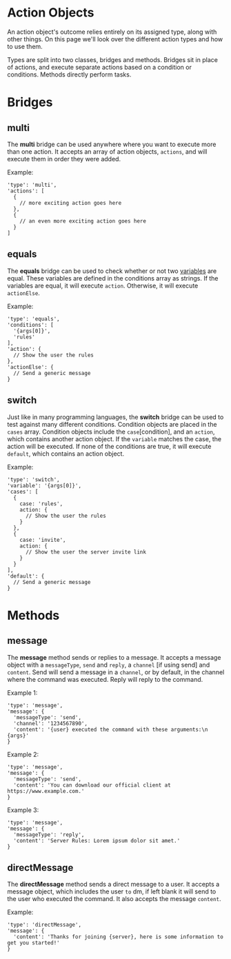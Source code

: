 # Action Objects
An action object's outcome relies entirely on its assigned type, along with other things. On this page we'll look over the different action types and how to use them.

Types are split into two classes, bridges and methods. Bridges sit in place of actions, and execute separate actions based on a condition or conditions. Methods directly perform tasks.

# Bridges

## multi
The **multi** bridge can be used anywhere where you want to execute more than one action. It accepts an array of action objects, `actions`, and will execute them in order they were added. 

Example:
```
'type': 'multi',
'actions': [
  {
    // more exciting action goes here
  },
  {
    // an even more exciting action goes here
  }
]
```
## equals
The **equals** bridge can be used to check whether or not two [variables](text-escapes.md#variables) are equal. These variables are defined in the conditions array as strings. If the variables are equal, it will execute `action`. Otherwise, it will execute `actionElse`.

Example:
```
'type': 'equals',
'conditions': [
  '{args[0]}',
  'rules'
],
'action': {
  // Show the user the rules
},
'actionElse': {
  // Send a generic message
}

```

## switch
Just like in many programming languages, the **switch** bridge can be used to test against many different conditions. Condition objects are placed in the `cases` array. Condition objects include the `case`[condition], and an `action`, which contains another action object. If the `variable` matches the case, the action will be executed. If none of the conditions are true, it will execute `default`, which contains an action object.

Example:
```
'type': 'switch',
'variable': '{args[0]}',
'cases': [
  {
    case: 'rules',
    action: {
      // Show the user the rules
    }
  },
  {
    case: 'invite',
    action: {
      // Show the user the server invite link
    }
  }
],
'default': {
  // Send a generic message
}
```

# Methods

## message
The **message** method sends or replies to a message. It accepts a message object with a `messageType`, `send` and `reply`, a `channel` [if using send] and `content`. Send will send a message in a `channel`, or by default, in the channel where the command was executed. Reply will reply to the command.

Example 1:
```
'type': 'message',
'message': {
  'messageType': 'send',
  'channel': '1234567890',
  'content': '{user} executed the command with these arguments:\n {args}'
}

```

Example 2:
```
'type': 'message',
'message': {
  'messageType': 'send',
  'content': 'You can download our official client at https://www.example.com.'
}

```

Example 3:
```
'type': 'message',
'message': {
  'messageType': 'reply',
  'content': 'Server Rules: Lorem ipsum dolor sit amet.'
}

```

## directMessage
The **directMessage** method sends a direct message to a user. It accepts a message object, which includes the user `to` dm, if left blank it will send to the user who executed the command. It also accepts the message `content`.

Example:

```
'type': 'directMessage',
'message': {
  'content': 'Thanks for joining {server}, here is some information to get you started!'
}
```
